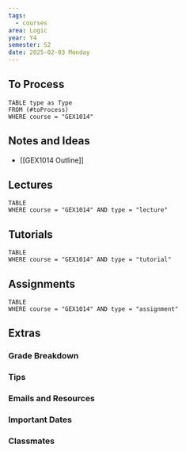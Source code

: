```yaml
---
tags:
  - courses
area: Logic
year: Y4
semester: S2
date: 2025-02-03 Monday
---
```

## To Process
```dataview
TABLE type as Type
FROM (#toProcess) 
WHERE course = "GEX1014"
```

## Notes and Ideas
- [[GEX1014 Outline]]

## Lectures
```dataview
TABLE
WHERE course = "GEX1014" AND type = "lecture"
```

## Tutorials
```dataview
TABLE
WHERE course = "GEX1014" AND type = "tutorial"
```

## Assignments
```dataview
TABLE
WHERE course = "GEX1014" AND type = "assignment"
```

## Extras
### Grade Breakdown
### Tips
### Emails and Resources
### Important Dates
### Classmates